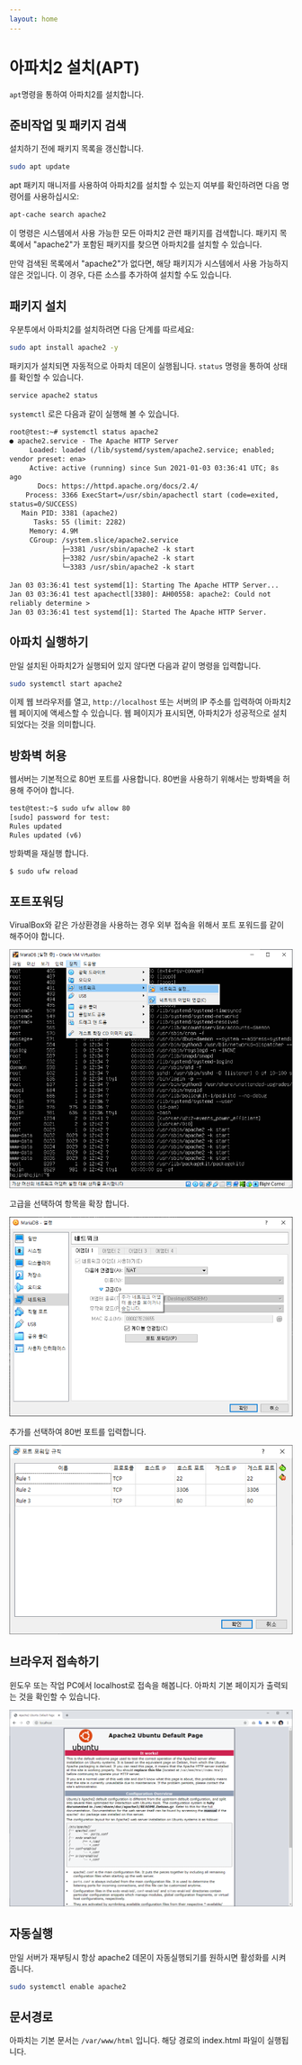 ```yaml
---
layout: home
---
```


# 아파치2 설치(APT)
`apt`명령을 통하여 아파치2를 설치합니다.


## 준비작업 및 패키지 검색
설치하기 전에 패키지 목록을 갱신합니다.

```bash
sudo apt update
```

apt 패키지 매니저를 사용하여 아파치2를 설치할 수 있는지 여부를 확인하려면 다음 명령어를 사용하십시오:

```bash
apt-cache search apache2
```

이 명령은 시스템에서 사용 가능한 모든 아파치2 관련 패키지를 검색합니다. 패키지 목록에서 "apache2"가 포함된 패키지를 찾으면 아파치2를 설치할 수 있습니다.

만약 검색된 목록에서 "apache2"가 없다면, 해당 패키지가 시스템에서 사용 가능하지 않은 것입니다. 이 경우, 다른 소스를 추가하여 설치할 수도 있습니다.


## 패키지 설치
우분투에서 아파치2를 설치하려면 다음 단계를 따르세요:

```bash
sudo apt install apache2 -y
```

패키지가 설치되면 자동적으로 아파치 데몬이 실행됩니다. `status` 명령을 통하여 상태를 확인할 수 있습니다.

```bash
service apache2 status
```
`systemctl` 로은 다음과 같이 실행해 볼 수 있습니다.

```
root@test:~# systemctl status apache2
● apache2.service - The Apache HTTP Server
     Loaded: loaded (/lib/systemd/system/apache2.service; enabled; vendor preset: ena>
     Active: active (running) since Sun 2021-01-03 03:36:41 UTC; 8s ago
       Docs: https://httpd.apache.org/docs/2.4/
    Process: 3366 ExecStart=/usr/sbin/apachectl start (code=exited, status=0/SUCCESS)
   Main PID: 3381 (apache2)
      Tasks: 55 (limit: 2282)
     Memory: 4.9M
     CGroup: /system.slice/apache2.service
             ├─3381 /usr/sbin/apache2 -k start
             ├─3382 /usr/sbin/apache2 -k start
             └─3383 /usr/sbin/apache2 -k start

Jan 03 03:36:41 test systemd[1]: Starting The Apache HTTP Server...
Jan 03 03:36:41 test apachectl[3380]: AH00558: apache2: Could not reliably determine >
Jan 03 03:36:41 test systemd[1]: Started The Apache HTTP Server.
```

## 아파치 실행하기
만일 설치된 아파치2가 실행되어 있지 않다면 다음과 같이 명령을 입력합니다.

```bash
sudo systemctl start apache2
```

이제 웹 브라우저를 열고, `http://localhost` 또는 서버의 IP 주소를 입력하여 아파치2 웹 페이지에 액세스할 수 있습니다. 웹 페이지가 표시되면, 아파치2가 성공적으로 설치되었다는 것을 의미합니다.


## 방화벽 허용

웹서버는 기본적으로 80번 포트를 사용합니다. 80번을 사용하기 위해서는 방화벽을 허용해 주어야 합니다.

```
test@test:~$ sudo ufw allow 80
[sudo] password for test:
Rules updated
Rules updated (v6)
```

방화벽을 재실행 합니다.

```
$ sudo ufw reload
```

## 포트포워딩

VirualBox와 같은 가상환경을 사용하는 경우 외부 접속을 위해서 포트 포워드를 같이 해주어야 합니다.

![image-20210102124523726](../../img/image-20210102124523726.png)



고급을 선택하여 항목을 확장 합니다.

![image-20210102124602576](../../img/image-20210102124602576.png)



추가를 선택하여 80번 포트를 입력합니다.

![image-20210102124648697](../../img/image-20210102124648697.png)



## 브라우저 접속하기

윈도우 또는 작업 PC에서 localhost로 접속을 해봅니다. 아파치 기본 페이지가 출력되는 것을 확인할 수 있습니다.

![image-20210102124719180](../../img/image-20210102124719180.png)



## 자동실행
만일 서버가 재부팅시 항상 apache2 데몬이 자동실행되기를 원하시면 활성화를 시켜 줍니다.

```bash
sudo systemctl enable apache2
```


## 문서경로
아파치는 기본 문서는 `/var/www/html` 입니다. 해당 경로의 index.html 파일이 실행됩니다.


